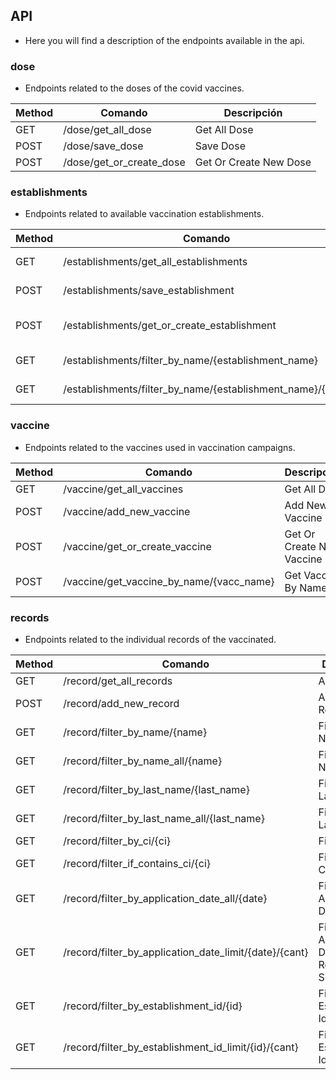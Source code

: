 ## API
  - Here you will find a description of the endpoints available in the api.

### dose
  - Endpoints related to the doses of the covid vaccines.

|Method| Comando | Descripción |
|---| --- | --- |
|GET|/dose/get_all_dose|Get All Dose|
|POST|/dose/save_dose|Save Dose|
|POST|/dose/get_or_create_dose|Get Or Create New Dose|

### establishments
  - Endpoints related to available vaccination establishments.

|Method| Comando | Descripción |
|---| --- | --- |
|GET|/establishments/get_all_establishments|Get All Establishments|
|POST|/establishments/save_establishment|Save Establishment|
|POST|/establishments/get_or_create_establishment|Get Or Create New Establishment|
|GET|/establishments/filter_by_name/{establishment_name}|Establishment By Name|
|GET|/establishments/filter_by_name/{establishment_name}/{cant}|Establishment By Name Cant|

### vaccine
  - Endpoints related to the vaccines used in vaccination campaigns.

|Method| Comando | Descripción |
|---| --- | --- |
|GET|/vaccine/get_all_vaccines|Get All Dose|
|POST|/vaccine/add_new_vaccine|Add New Vaccine|
|POST|/vaccine/get_or_create_vaccine|Get Or Create New Vaccine|
|POST|/vaccine/get_vaccine_by_name/{vacc_name}|Get Vaccine By Name|

### records
  - Endpoints related to the individual records of the vaccinated.

|Method| Comando | Descripción |
|---| --- | --- |
|GET|/record/get_all_records|All Records|
|POST|/record/add_new_record|Add New Record|
|GET|/record/filter_by_name/{name}|Fileter By Name|
|GET|/record/filter_by_name_all/{name}|Fileter By Name All|
|GET|/record/filter_by_last_name/{last_name}|Fileter By Last Name|
|GET|/record/filter_by_last_name_all/{last_name}|Fileter By Last Name All|
|GET|/record/filter_by_ci/{ci}|Fileter By Ci|
|GET|/record/filter_if_contains_ci/{ci}|Fileter If Contains Ci|
|GET|/record/filter_by_application_date_all/{date}|Filter By Application Date All|
|GET|/record/filter_by_application_date_limit/{date}/{cant}|Filter By Application Date Restricted Size|
|GET|/record/filter_by_establishment_id/{id}|Filter By Establishment Id|
|GET|/record/filter_by_establishment_id_limit/{id}/{cant}|Filter By Establishment Id Limit|

